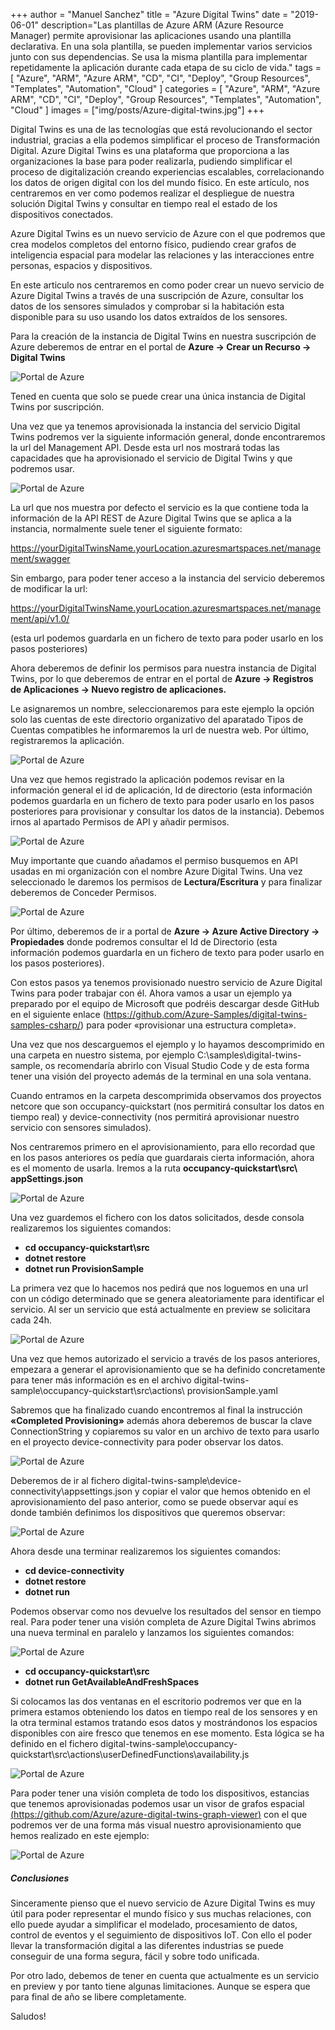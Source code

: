 +++
author = "Manuel Sanchez"
title = "Azure Digital Twins"
date = "2019-06-01"
description="Las plantillas de Azure ARM (Azure Resource Manager) permite aprovisionar las aplicaciones usando una plantilla declarativa. En una sola plantilla, se pueden implementar varios servicios junto con sus dependencias. Se usa la misma plantilla para implementar repetidamente la aplicación durante cada etapa de su ciclo de vida."
tags = [
    "Azure", "ARM", "Azure ARM", "CD", "CI", "Deploy", "Group Resources", "Templates", "Automation", "Cloud"
]
categories = [
    "Azure", "ARM", "Azure ARM", "CD", "CI", "Deploy", "Group Resources", "Templates", "Automation", "Cloud"
]
images  = ["img/posts/Azure-digital-twins.jpg"]
+++

Digital Twins es una de las tecnologías que está revolucionando el sector industrial, gracias a ella podemos simplificar el proceso de Transformación Digital. Azure Digital Twins es una plataforma que proporciona a las organizaciones la base para poder realizarla, pudiendo simplificar el proceso de digitalización creando experiencias escalables, correlacionando los datos de origen digital con los del mundo físico. En este artículo, nos centraremos en ver como podemos realizar el despliegue de nuestra solución Digital Twins y consultar en tiempo real el estado de los dispositivos conectados.

Azure Digital Twins es un nuevo servicio de Azure con el que podremos que crea modelos completos del entorno físico, pudiendo crear grafos de inteligencia espacial para modelar las relaciones y las interacciones entre personas, espacios y dispositivos.

En este articulo nos centraremos en como poder crear un nuevo servicio de Azure Digital Twins a través de una suscripción de Azure, consultar los datos de los sensores simulados y comprobar si la habitación esta disponible para su uso usando los datos extraídos de los sensores.

Para la creación de la instancia de Digital Twins en nuestra suscripción de Azure deberemos de entrar en el portal de **Azure -> Crear un Recurso -> Digital Twins**

![Portal de Azure](/img/posts/DigitalTwins12.png)

Tened en cuenta que solo se puede crear una única instancia de Digital Twins por suscripción.

Una vez que ya tenemos aprovisionada la instancia del servicio Digital Twins podremos ver la siguiente información general, donde encontraremos la url del Management API. Desde esta url nos mostrará todas las capacidades que ha aprovisionado el servicio de Digital Twins y que podremos usar.

![Portal de Azure](/img/posts/DigitalTwins2.jpg)

La url que nos muestra por defecto el servicio es la que contiene toda la información de la API REST de Azure Digital Twins que se aplica a la instancia, normalmente suele tener el siguiente formato:

https://yourDigitalTwinsName.yourLocation.azuresmartspaces.net/management/swagger

Sin embargo, para poder tener acceso a la instancia del servicio deberemos de modificar la url:

https://yourDigitalTwinsName.yourLocation.azuresmartspaces.net/management/api/v1.0/

(esta url podemos guardarla en un fichero de texto para poder usarlo en los pasos posteriores)

Ahora deberemos de definir los permisos para nuestra instancia de Digital Twins, por lo que deberemos de entrar en el portal de **Azure -> Registros de Aplicaciones -> Nuevo registro de aplicaciones.**

Le asignaremos un nombre, seleccionaremos para este ejemplo la opción solo las cuentas de este directorio organizativo del aparatado Tipos de Cuentas compatibles he informaremos la url de nuestra web. Por último, registraremos la aplicación.

![Portal de Azure](/img/posts/DigitalTwins3.jpg)

Una vez que hemos registrado la aplicación podemos revisar en la información general el id de aplicación, Id de directorio (esta información podemos guardarla en un fichero de texto para poder usarlo en los pasos posteriores para provisionar y consultar los datos de la instancia). Debemos irnos al apartado Permisos de API y añadir permisos.

![Portal de Azure](/img/posts/DigitalTwins4.jpg)

Muy importante que cuando añadamos el permiso busquemos en API usadas en mi organización con el nombre Azure Digital Twins. Una vez seleccionado le daremos los permisos de **Lectura/Escritura** y para finalizar deberemos de Conceder Permisos.

![Portal de Azure](/img/posts/DigitalTwins5.jpg)

Por último, deberemos de ir a portal de **Azure -> Azure Active Directory -> Propiedades** donde podremos consultar el Id de Directorio (esta información podemos guardarla en un fichero de texto para poder usarlo en los pasos posteriores).

Con estos pasos ya tenemos provisionado nuestro servicio de Azure Digital Twins para poder trabajar con él. Ahora vamos a usar un ejemplo ya preparado por el equipo de Microsoft que podréis descargar desde GitHub en el siguiente enlace (https://github.com/Azure-Samples/digital-twins-samples-csharp/) para poder «provisionar una estructura completa».

Una vez que nos descarguemos el ejemplo y lo hayamos descomprimido en una carpeta en nuestro sistema, por ejemplo C:\samples\digital-twins-sample, os recomendaría abrirlo con Visual Studio Code y de esta forma tener una visión del proyecto además de la terminal en una sola ventana.

Cuando entramos en la carpeta descomprimida observamos dos proyectos netcore que son occupancy-quickstart (nos permitirá consultar los datos en tiempo real) y device-connectivity (nos permitirá aprovisionar nuestro servicio con sensores simulados).

Nos centraremos primero en el aprovisionamiento, para ello recordad que en los pasos anteriores os pedía que guardarais cierta información, ahora es el momento de usarla. Iremos a la ruta **occupancy-quickstart\src\ appSettings.json**

![Portal de Azure](/img/posts/DigitalTwins6.jpg)

Una vez guardemos el fichero con los datos solicitados, desde consola realizaremos los siguientes comandos:

- **cd occupancy-quickstart\src**
- **dotnet restore**
- **dotnet run ProvisionSample**

La primera vez que lo hacemos nos pedirá que nos loguemos en una url con un código determinado que se genera aleatoriamente para identificar el servicio. Al ser un servicio que está actualmente en preview se solicitara cada 24h.

![Portal de Azure](/img/posts/DigitalTwins7.jpg)

Una vez que hemos autorizado el servicio a través de los pasos anteriores, empezara a generar el aprovisionamiento que se ha definido concretamente para tener más información es en el archivo digital-twins-sample\occupancy-quickstart\src\actions\ provisionSample.yaml

Sabremos que ha finalizado cuando encontremos al final la instrucción **«Completed Provisioning»** además ahora deberemos de buscar la clave ConnectionString y copiaremos su valor en un archivo de texto para usarlo en el proyecto device-connectivity para poder observar los datos.

![Portal de Azure](/img/posts/DigitalTwins8.jpg)

Deberemos de ir al fichero digital-twins-sample\device-connectivity\appsettings.json y copiar el valor que hemos obtenido en el aprovisionamiento del paso anterior, como se puede observar aquí es donde también definimos los dispositivos que queremos observar:

![Portal de Azure](/img/posts/DigitalTwins9.jpg)

Ahora desde una terminar realizaremos los siguientes comandos:

- **cd device-connectivity**
- **dotnet restore**
- **dotnet run​**

Podemos observar como nos devuelve los resultados del sensor en tiempo real. Para poder tener una visión completa de Azure Digital Twins abrimos una nueva terminal en paralelo y lanzamos los siguientes comandos:

![Portal de Azure](/img/posts/DigitalTwins10.jpg)

- **cd occupancy-quickstart\src**
- **dotnet run GetAvailableAndFreshSpaces**

Si colocamos las dos ventanas en el escritorio podremos ver que en la primera estamos obteniendo los datos en tiempo real de los sensores y en la otra terminal estamos tratando esos datos y mostrándonos los espacios disponibles con aire fresco que tenemos en ese momento. Esta lógica se ha definido en el fichero digital-twins-sample\occupancy-quickstart\src\actions\userDefinedFunctions\availability.js

![Portal de Azure](/img/posts/DigitalTwins11.jpg)

Para poder tener una visión completa de todo los dispositivos, estancias que tenemos aprovisionadas podemos usar un visor de grafos espacial [(https://github.com/Azure/azure-digital-twins-graph-viewer)](https://github.com/Azure/azure-digital-twins-graph-viewer) con el que podremos ver de una forma más visual nuestro aprovisionamiento que hemos realizado en este ejemplo:

![Portal de Azure](/img/posts/DigitalTwins1.jpg)

##### **Conclusiones**

Sinceramente pienso que el nuevo servicio de Azure Digital Twins es muy útil para poder representar el mundo físico y sus muchas relaciones, con ello puede ayudar a simplificar el modelado, procesamiento de datos, control de eventos y el seguimiento de dispositivos IoT. Con ello el poder llevar la transformación digital a las diferentes industrias se puede conseguir de una forma segura, fácil y sobre todo unificada.

Por otro lado, debemos de tener en cuenta que actualmente es un servicio en preview y por tanto tiene algunas limitaciones. Aunque se espera que para final de año se libere completamente.

Saludos!